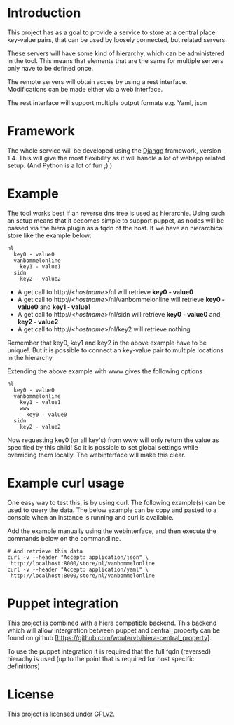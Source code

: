 # Introduction
This project has as a goal to provide a service to store at a central place 
key-value pairs, that can be used by loosely connected, but related servers.

These servers will have some kind of hierarchy, which can be administered in 
the tool. This means that elements that are the same for multiple servers 
only have to be defined once.

The remote servers will obtain acces by using a rest interface. Modifications 
can be made either via a web interface.

The rest interface will support multiple output formats e.g. Yaml, json

# Framework
The whole service will be developed using the [Django] framework, version 1.4. This will 
give the most flexibility as it will handle a lot of webapp related setup. 
(And Python is a lot of fun ;) )

# Example
The tool works best if an reverse dns tree is used as hierarchie. Using such
an setup means that it becomes simple to support puppet, as nodes will be 
passed via the hiera plugin as a fqdn of the host.
If we have an hierarchical store like the example below:

    nl
      key0 - value0
      vanbommelonline
        key1 - value1
      sidn
        key2 - value2
        
* A get call to http://<_hostname_>/nl will retrieve **key0 - value0**
* A get call to http://<_hostname_>/nl/vanbommelonline will retrieve 
**key0 - value0** and **key1 - value1**
* A get call to http://<_hostname_>/nl/sidn will retrieve 
**key0 - value0** and **key2 - value2**
* A get call to http://<_hostname_>/nl/key2 will retrieve nothing

Remember that key0, key1 and key2 in the above example have to be unique!. But
it is possible to connect an key-value pair to multiple locations in the
hierarchy

Extending the above example with www gives the following options


    nl
      key0 - value0
      vanbommelonline
        key1 - value1
        www
          key0 - value0
      sidn
        key2 - value2

Now requesting key0 (or all key's) from www will only return the value as 
specified by this child! So it is possible to set global settings while 
overriding them locally.
The webinterface will make this clear.

# Example curl usage
One easy way to test this, is by using curl. The following example(s) can be 
used to query the data. The below example can be copy and pasted to a console 
when an instance is running and curl is available.

Add the example manually using the webinterface, and then execute the 
commands below on the commandline.
  
    # And retrieve this data
    curl -v --header "Accept: application/json" \
     http://localhost:8000/store/nl/vanbommelonline
    curl -v --header "Accept: application/yaml" \
     http://localhost:8000/store/nl/vanbommelonline

# Puppet integration
This project is combined with a hiera compatible backend. This backend which
will allow intergration between puppet and central_property can be found
on github [https://github.com/woutervb/hiera-central_property].

To use the puppet integration it is required that the full fqdn (reversed)
hierachy is used (up to the point that is required for host specific
definitions)

# License
This project is licensed under [GPLv2].

[Django]: https://www.djangoproject.com 
[GPLv2]: http://www.gnu.org/licenses/old-licenses/gpl-2.0.txt
[https://github.com/woutervb/hiera-central_property]: 
https://github.com/woutervb/hiera-central_property